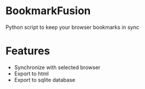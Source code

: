 # BookmarkFusion
Python script to keep your browser bookmarks in sync

# Features
- Synchronize with selected browser
- Export to html
- Export to sqlite database
